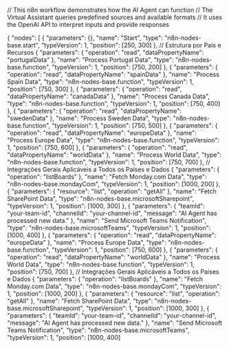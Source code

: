 // This n8n workflow demonstrates how the AI Agent can function
// The Virtual Assistant queries predefined sources and available formats 
// It uses the OpenAI API to interpret inputs and provide responses

{
  "nodes": [
    {
      "parameters": {},
      "name": "Start",
      "type": "n8n-nodes-base.start",
      "typeVersion": 1,
      "position": [250, 300]
    },
    // Estrutura por País e Recursos
    {
      "parameters": {
        "operation": "read",
        "dataPropertyName": "portugalData"
      },
      "name": "Process Portugal Data",
      "type": "n8n-nodes-base.function",
      "typeVersion": 1,
      "position": [750, 200]
    },
    {
      "parameters": {
        "operation": "read",
        "dataPropertyName": "spainData"
      },
      "name": "Process Spain Data",
      "type": "n8n-nodes-base.function",
      "typeVersion": 1,
      "position": [750, 300]
 },
    {
      "parameters": {
        "operation": "read",
        "dataPropertyName": "canadaData"
      },
      "name": "Process Canada Data",
      "type": "n8n-nodes-base.function",
      "typeVersion": 1,
      "position": [750, 400]
 },
    {
      "parameters": {
        "operation": "read",
        "dataPropertyName": "swedenData"
      },
      "name": "Process Sweden Data",
      "type": "n8n-nodes-base.function",
      "typeVersion": 1,
      "position": [750, 500]
},
    {
      "parameters": {
        "operation": "read",
        "dataPropertyName": "europeData"
      },
      "name": "Process Europe Data",
      "type": "n8n-nodes-base.function",
      "typeVersion": 1,
      "position": [750, 600]
    },
    {
      "parameters": {
        "operation": "read",
        "dataPropertyName": "worldData"
      },
      "name": "Process World Data",
      "type": "n8n-nodes-base.function",
      "typeVersion": 1,
      "position": [750, 700]
},
    // Integrações Gerais Aplicáveis a Todos os Países e Dados
    {
      "parameters": {
        "operation": "listBoards"
      },
      "name": "Fetch Monday.com Data",
      "type": "n8n-nodes-base.mondayCom",
      "typeVersion": 1,
      "position": [1000, 200]
    },
    {
      "parameters": {
        "resource": "list",
        "operation": "getAll"
      },
      "name": "Fetch SharePoint Data",
      "type": "n8n-nodes-base.microsoftSharepoint",
      "typeVersion": 1,
      "position": [1000, 300]
 },
    {
      "parameters": {
        "teamId": "your-team-id",
        "channelId": "your-channel-id",
        "message": "AI Agent has processed new data."
      },
      "name": "Send Microsoft Teams Notification",
      "type": "n8n-nodes-base.microsoftTeams",
      "typeVersion": 1,
      "position": [1000, 400]
},
    {
      "parameters": {
        "operation": "read",
        "dataPropertyName": "europeData"
      },
      "name": "Process Europe Data",
      "type": "n8n-nodes-base.function",
      "typeVersion": 1,
      "position": [750, 600]
    },
    {
      "parameters": {
        "operation": "read",
        "dataPropertyName": "worldData"
      },
      "name": "Process World Data",
      "type": "n8n-nodes-base.function",
      "typeVersion": 1,
      "position": [750, 700]
},
    // Integrações Gerais Aplicáveis a Todos os Países e Dados
    {
      "parameters": {
        "operation": "listBoards"
      },
      "name": "Fetch Monday.com Data",
      "type": "n8n-nodes-base.mondayCom",
      "typeVersion": 1,
      "position": [1000, 200]
    },
    {
      "parameters": {
        "resource": "list",
        "operation": "getAll"
      },
      "name": "Fetch SharePoint Data",
      "type": "n8n-nodes-base.microsoftSharepoint",
      "typeVersion": 1,
      "position": [1000, 300]
 },
    {
      "parameters": {
        "teamId": "your-team-id",
        "channelId": "your-channel-id",
        "message": "AI Agent has processed new data."
      },
      "name": "Send Microsoft Teams Notification",
      "type": "n8n-nodes-base.microsoftTeams",
      "typeVersion": 1,
      "position": [1000, 400]

